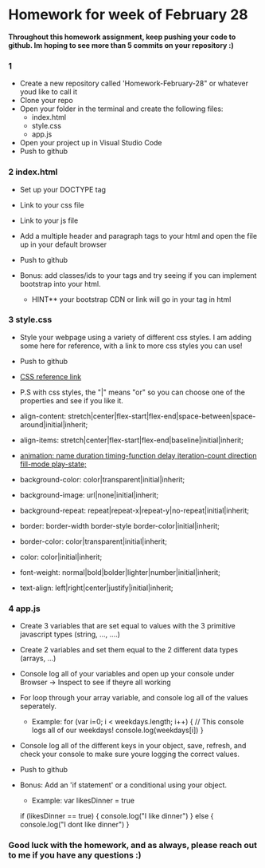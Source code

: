 # Homework for week of February 28  

**Throughout this homework assignment, keep pushing your code to github. Im hoping to see more than 5 commits on your repository :)**

### 1

- Create a new repository called 'Homework-February-28" or whatever youd like to call it
- Clone your repo
- Open your folder in the terminal and create the following files:
    - index.html
    - style.css
    - app.js
- Open your project up in Visual Studio Code
- Push to github

### 2 index.html

- Set up your DOCTYPE tag
- Link to your css file
- Link to your js file

- Add a multiple header and paragraph tags to your html and open the file up in your default browser
- Push to github

- Bonus: add classes/ids to your tags and try seeing if you can implement bootstrap into your html. 
    - HINT** your bootstrap CDN or link will go in your <head> tag in html 

### 3 style.css

- Style your webpage using a variety of different css styles. I am adding some here for reference, with a link to more css styles you can use!
- Push to github

- [CSS reference link](https://www.w3schools.com/cssref/default.asp)

- P.S with css styles, the "|" means "or" so you can choose one of the properties and see if you like it.

- align-content: stretch|center|flex-start|flex-end|space-between|space-around|initial|inherit;
- align-items: stretch|center|flex-start|flex-end|baseline|initial|inherit;
- [animation: name duration timing-function delay iteration-count direction fill-mode play-state;](https://www.w3schools.com/cssref/css3_pr_animation.asp)
- background-color: color|transparent|initial|inherit;
- background-image: url|none|initial|inherit;
- background-repeat: repeat|repeat-x|repeat-y|no-repeat|initial|inherit;
- border: border-width border-style border-color|initial|inherit;
- border-color: color|transparent|initial|inherit;
- color: color|initial|inherit;
- font-weight: normal|bold|bolder|lighter|number|initial|inherit;
- text-align: left|right|center|justify|initial|inherit;

### 4 app.js

- Create 3 variables that are set equal to values with the 3 primitive javascript types (string, ..., ....)

- Create 2 variables and set them equal to the 2 different data types (arrays, ...)

- Console log all of your variables and open up your console under Browser -> Inspect to see if theyre all working

- For loop through your array variable, and console log all of the values seperately.
    - Example:
    for (var i=0; i < weekdays.length; i++) {
        // This console logs all of our weekdays!
        console.log(weekdays[i])
    }

- Console log all of the different keys in your object, save, refresh, and check your console to make sure youre logging the correct values.

- Push to github

- Bonus: Add an 'if statement' or a conditional using your object.
    - Example:
    var likesDinner = true
  
    if (likesDinner == true) {
        console.log("I like dinner")
    } else {
        console.log("I dont like dinner")
    }


### Good luck with the homework, and as always, please reach out to me if you have any questions :)

